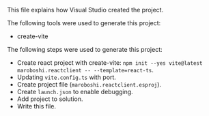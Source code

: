 This file explains how Visual Studio created the project.

The following tools were used to generate this project:
- create-vite

The following steps were used to generate this project:
- Create react project with create-vite: `npm init --yes vite@latest maroboshi.reactclient -- --template=react-ts`.
- Updating `vite.config.ts` with port.
- Create project file (`maroboshi.reactclient.esproj`).
- Create `launch.json` to enable debugging.
- Add project to solution.
- Write this file.
